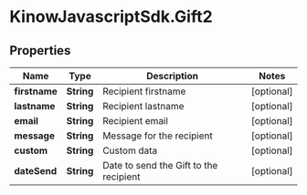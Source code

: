 # KinowJavascriptSdk.Gift2

## Properties
Name | Type | Description | Notes
------------ | ------------- | ------------- | -------------
**firstname** | **String** | Recipient firstname | [optional] 
**lastname** | **String** | Recipient lastname | [optional] 
**email** | **String** | Recipient email | [optional] 
**message** | **String** | Message for the recipient | [optional] 
**custom** | **String** | Custom data | [optional] 
**dateSend** | **String** | Date to send the Gift to the recipient | [optional] 


